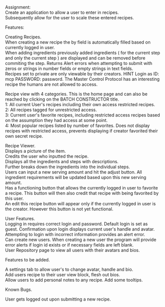 Assignment:  
Create an application to allow a user to enter in recipes.  
Subsequently allow for the user to scale these entered recipes. 


Features:  

Creating Recipes.  
When creating a new recipe the by field is automatically filled based on currently logged in user.    
When adding ingredients previously added ingredients ( for the current step and only the current step ) are displayed and can be removed before commiting the step.
Returns Alert errors when attempting to submit with zeros or strings in number fields or empty strings in text fields.    
Recipes set to private are only viewable by their creators.
HINT Login as ID: mcp PASSWORD: password. 
The Master Control Protocol has an interesting recipe the humans are not allowed to access.  
  
Recipe view with 4 categories. This is the home page and can also be reached by clicking on the BATCH CONSTRUCTOR title.    
1: All current User's recipes including their own access restricted recipes.  
2: All recipes tagged for unrestricted access.  
3: Current user's favorite recipes, including restricted access recipes based on the assumption they had access at some point.  
4: Most popular recipes listed by number of favorites. Does not display recipes with restricted access, prevents displaying if creator favorited their own secret recipe.   

Recipe Viewer.  
Displays a picture of the item.  
Credits the user who inputted the recipe.  
Displays all the ingredients and steps with descriptions.  
Further breaks down the ingredients into the individual steps.  
Users can input a new serving amount and hit the adjust button. All ingredient requirements will be updated based upon this new serving amount.  
Has a functioning button that allows the currently logged in user to favorite a recipe. This button will then also credit that recipe with being favorited by this user.  
An edit this recipe button will appear only if the currently logged in user is the creator. However this button is not yet functional.  

User Features.  
Logging in requires correct login and password. 
Default login is set as guest. 
Confirmation upon login displays current user's handle and avatar.  
Attempting to login with incorrect information provides an alert error.    
Can create new users. When creating a new user the program will provide error alerts if login id exists or if necessary fields are left blank.  
User Repository page to view all users with their avatars and bios.

Features to be added.  

A settings tab to allow user's to change avatar, handle and bio.   
Add users recipe to their user view block, flesh out bios.    
Allow users to add personal notes to any recipe.
Add some tooltips.

Known Bugs.  

User gets logged out upon submitting a new recipe.   